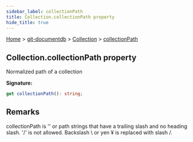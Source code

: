 ```yaml
---
sidebar_label: collectionPath
title: Collection.collectionPath property
hide_title: true
---
```


[Home](./index.md) &gt; [git-documentdb](./git-documentdb.md) &gt; [Collection](./git-documentdb.collection.md) &gt; [collectionPath](./git-documentdb.collection.collectionpath.md)

## Collection.collectionPath property

Normalized path of a collection

<b>Signature:</b>

```typescript
get collectionPath(): string;
```

## Remarks

collectionPath is '' or path strings that have a trailing slash and no heading slash. '/' is not allowed. Backslash \\ or yen ¥ is replaced with slash /.

